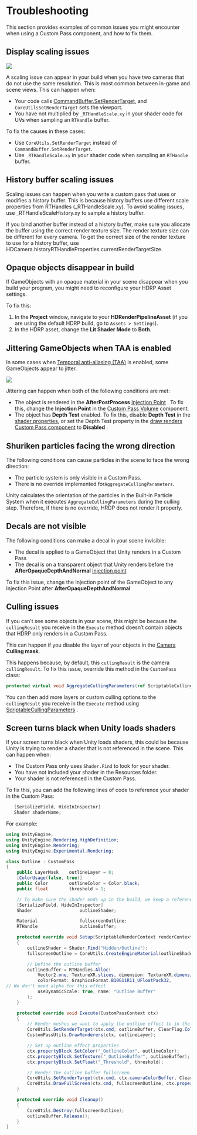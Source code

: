 # Troubleshooting

This section provides examples of common issues you might encounter when using a Custom Pass component, and how to fix them.

## Display scaling issues

![](images/Custom_Pass_Troubleshooting_01.png)

A scaling issue can appear in your build when you have two cameras that do not use the same resolution. This is most common between in-game and scene views. This can happen when:

- Your code calls [CommandBuffer.SetRenderTarget](https://docs.unity3d.com/ScriptReference/Rendering.CommandBuffer.SetRenderTarget.html), and `CoreUtilsSetRenderTarget` sets the viewport.
- You have not multiplied by `_RTHandleScale.xy` in your shader code for UVs when sampling an `RTHandle` buffer.

To fix the causes in these cases:

- Use `CoreUtils.SetRenderTarget` instead of `CommandBuffer.SetRenderTarget`.
- Use `_RTHandleScale.xy` in your shader code when sampling an `RTHandle` buffer.

## History buffer scaling issues

Scaling issues can happen when you write a custom pass that uses or modifies a history buffer. This is because history buffers use different scale properties from RTHandles (_RTHandleScale.xy). To avoid scaling issues, use _RTHandleScaleHistory.xy to sample a history buffer.

If you bind another buffer instead of a history buffer, make sure you allocate the buffer using the correct render texture size. The render texture size can be different for every camera. To get the correct size of the render texture to use for a history buffer, use HDCamera.historyRTHandleProperties.currentRenderTargetSize.


## Opaque objects disappear in build

If GameObjects with an opaque material in your scene disappear when you build your program, you might need to reconfigure your HDRP Asset settings.

To fix this:

1. In the **Project** window, navigate to your **HDRenderPipelineAsset** (if you are using the default HDRP build, go to `Assets > Settings`).
2. In the HDRP asset, change the **Lit Shader Mode** to **Both**.

## Jittering GameObjects when TAA is enabled

In some cases when [Temporal anti-aliasing (TAA)](https://docs.unity3d.com/Packages/com.unity.render-pipelines.high-definition@10.1/manual/Anti-Aliasing.html?q=anti#TAA) is enabled, some GameObjects appear to jitter.

![](images/Custom_Pass_Troubleshooting_02.gif)

Jittering can happen when both of the following conditions are met:

* The object is rendered in the **AfterPostProcess** [Injection Point](Custom-Pass-Injection-Points.md) . To fix this, change the **Injection Point** in the [Custom Pass Volume](Custom-Pass-Creating.md#Custom-Pass-Volume) component.
* The object has **Depth Test** enabled. To fix this, disable **Depth Test** in the [shader properties](https://docs.unity3d.com/Packages/com.unity.render-pipelines.high-definition@10.2/manual/Lit-Shader.html), or set the Depth Test property in the [draw renders Custom Pass component](Custom-Pass-Creating.md#Draw-Renderers-Custom-Pass) to **Disabled** .

## Shuriken particles facing the wrong direction

The following conditions can cause particles in the scene to face the wrong direction:

- The particle system is only visible in a Custom Pass.
- There is no override implemented for`AggregateCullingParameters`.

Unity calculates the orientation of the particles in the Built-in Particle System when it executes `AggregateCullingParameters`  during the culling step. Therefore, if there is no override, HRDP does not render it properly.

## Decals are not visible

The following conditions can make a decal in your scene invisible:

- The decal is applied to a GameObject that Unity renders in a Custom Pass
- The decal is on a transparent object that Unity renders before the **AfterOpaqueDepthAndNormal** [Injection point](Custom-Pass-Injection-Points.md)

To fix this issue, change the Injection point of the GameObject to any Injection Point after **AfterOpaqueDepthAndNormal**

## Culling issues

If you can’t see some objects in your scene, this might be because the `cullingResult` you receive in the `Execute` method doesn’t contain objects that HDRP only renders in a Custom Pass.

This can happen if you disable the layer of your objects in the [Camera](https://docs.unity3d.com/Packages/com.unity.render-pipelines.high-definition@10.3/manual/HDRP-Camera.html) **Culling mask**.

This happens because, by default, this `cullingResult` is the camera `cullingResult`. To fix this issue, override this method in the `CustomPass` class:

```c#
protected virtual void AggregateCullingParameters(ref ScriptableCullingParameters cullingParameters, HDCamera camera) {}
```

You can then add more layers or custom culling options to the `cullingResult` you receive in the `Execute` method using [ScriptableCullingParameters](https://docs.unity3d.com/ScriptReference/Rendering.ScriptableCullingParameters.html) .

## Screen turns black when Unity loads shaders

If your screen turns black when Unity loads shaders, this could be because Unity is trying to render a shader that is not referenced in the scene. This can happen when:

- The Custom Pass only uses `Shader.Find` to look for your shader.
- You have not included your shader in the Resources folder.
- Your shader is not referenced in the Custom Pass.

To fix this, you can add the following lines of code to reference your shader in the Custom Pass:

 ```C#
    [SerializeField, HideInInspector]
    Shader shaderName;
 ```

For example:

```C#
using UnityEngine;
using UnityEngine.Rendering.HighDefinition;
using UnityEngine.Rendering;
using UnityEngine.Experimental.Rendering;

class Outline : CustomPass
{
    public LayerMask    outlineLayer = 0;
    [ColorUsage(false, true)]
    public Color        outlineColor = Color.black;
    public float        threshold = 1;

    // To make sure the shader ends up in the build, we keep a reference to it
    [SerializeField, HideInInspector]
    Shader                  outlineShader;

    Material                fullscreenOutline;
    RTHandle                outlineBuffer;

    protected override void Setup(ScriptableRenderContext renderContext, CommandBuffer cmd)
    {
        outlineShader = Shader.Find("Hidden/Outline");
        fullscreenOutline = CoreUtils.CreateEngineMaterial(outlineShader);

        // Define the outline buffer
        outlineBuffer = RTHandles.Alloc(
            Vector2.one, TextureXR.slices, dimension: TextureXR.dimension,
            colorFormat: GraphicsFormat.B10G11R11_UFloatPack32,
// We don't need alpha for this effect
            useDynamicScale: true, name: "Outline Buffer"
        );
    }

    protected override void Execute(CustomPassContext ctx)
    {
        // Render meshes we want to apply the outline effect to in the outline buffer
        CoreUtils.SetRenderTarget(ctx.cmd, outlineBuffer, ClearFlag.Color);
        CustomPassUtils.DrawRenderers(ctx, outlineLayer);

        // Set up outline effect properties
        ctx.propertyBlock.SetColor("_OutlineColor", outlineColor);
        ctx.propertyBlock.SetTexture("_OutlineBuffer", outlineBuffer);
        ctx.propertyBlock.SetFloat("_Threshold", threshold);

        // Render the outline buffer fullscreen
        CoreUtils.SetRenderTarget(ctx.cmd, ctx.cameraColorBuffer, ClearFlag.None);
        CoreUtils.DrawFullScreen(ctx.cmd, fullscreenOutline, ctx.propertyBlock, shaderPassId: 0);
    }

    protected override void Cleanup()
    {
        CoreUtils.Destroy(fullscreenOutline);
        outlineBuffer.Release();
    }
}
```

